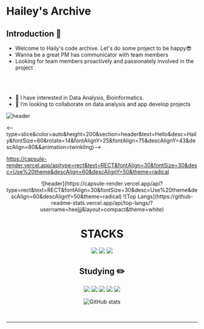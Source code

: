 # Hailey's Archive

<!--
**heejjj/heejjj** is a ✨ _special_ ✨ repository because its `README.md` (this file) appears on your GitHub profile.
 
Here are some ideas to get you  started:

- 🔭 I’m currently working on ... 
- 🤔 I’m looking for help with ...
- 💬 Ask me about ...
- 📫 How to reach me: ...-->

<!--소개-->

## Introduction :raised_hands:
- Welcome to Haily's code archive. Let's do some project to be happy😎
- Wanna be a great PM has communicator with team members
- Looking for team members proactively and passionately involved in the project

<br/><br/>

- 🌱 I have interested in Data Analysis, Bioinformatics. 
- 👯 I’m looking to collaborate on data analysis and app develop projects

<!-- 헤더 -->
![header](https://capsule-render.vercel.app/apitype=rect&text=RECT&fontAlign=30&fontSize=30&desc=Use%20theme&descAlign=60&descAlignY=50&theme=radicalhttps://capsule-render.vercel.app/api?)

<--type=slice&color=auto&height=200&section=header&text=Hello&desc=Haily&fontSize=60&rotate=14&fontAlignY=25&fontAlign=75&descAlignY=43&descAlign=80&&animation=twinkling)-->

https://capsule-render.vercel.app/apitype=rect&text=RECT&fontAlign=30&fontSize=30&desc=Use%20theme&descAlign=60&descAlignY=50&theme=radical
<div align=center>

 
<div align=center>
![header](https://capsule-render.vercel.app/api?type=rect&text=RECT&fontAlign=30&fontSize=30&desc=Use%20theme&descAlign=60&descAlignY=50&theme=radical)
![Top Langs](https://github-readme-stats.vercel.app/api/top-langs/?username=heejjj&layout=compact&theme=white)
 
<!-- (https://capsule-render.vercel.app/api?type=waving&color=gradient&height=120&animation=fadeIn&section=footer&text=&fontAlign=70) --!>

 <!--기술스택
 ## Skill :four_leaf_clover: -->
 <h1>STACKS</h1></div>
 
<!--언어 및 툴 -->
<div align> 
  <img src="https://img.shields.io/badge/python-3776AB?style=for-the-badge&logo=python&logoColor=white"> 
  <img src="https://img.shields.io/badge/mysql-4479A1?style=for-the-badge&logo=mysql&logoColor=white">
  <img src="https://img.shields.io/badge/Sass-CC6699?style=flat&logo=Sass&logoColor=white"/>
  

  <br>
 
 <!--공부중 -->
  ## Studying :pencil2: 
  <img src="https://img.shields.io/badge/React-61DAFB?style=flat&logo=React&logoColor=white"/>
  <img src="https://img.shields.io/badge/JavaScript-F7DF1E?style=flat&logo=sql&logoColor=white">
  <img src="https://img.shields.io/badge/Next.js-000000?style=flat&logo=Next.js&logoColor=white"/>
  <img src="https://img.shields.io/badge/html5-E34F26?style=for-the-badge&logo=html5&logoColor=white"> 
  <img src="https://img.shields.io/badge/css-1572B6?style=for-the-badge&logo=css3&logoColor=white"> 
  <br>

 ![GitHub stats](https://github-readme-stats.vercel.app/api?username=heejjj&show_icons=true&theme=radical)
 

  
  <br>
<hr>
<center>
  <!-- <img src="https://img.shields.io/badge/flask-000000?style=for-the-badge&logo=flask&logoColor=white">
       <img src="https://img.shields.io/badge/TypeScript-3178C6?style=flat&logo=TypeScript&logoColor=white"/> 
  <img src="https://img.shields.io/badge/mongoDB-47A248?style=for-the-badge&logo=MongoDB&logoColor=white">
  <img src="https://img.shields.io/badge/firebase-FFCA28?style=for-the-badge&logo=firebase&logoColor=white">--!> 
 

</center>

</div>

 
  <!--프론트
  <img src="https://img.shields.io/badge/React-61DAFB?style=flat&logo=React&logoColor=white"/>
  <img src="https://img.shields.io/badge/Redux-764ABC?style=flat&logo=Redux&logoColor=white"/>
  <img src="https://img.shields.io/badge/Vue.js-4FC08D?style=flat&logo=Vue.js&logoColor=white"/>
  <br/>
  <!--언어 및 툴 
   <img src="https://img.shields.io/badge/Java-007396?style=flat&logo=Java&logoColor=white"/>
    <img src="https://img.shields.io/badge/JavaScript-F7DF1E?style=flat&logo=JavaScript&logoColor=white"/>
<br/><br/> --> 


<!--(https://capsule-render.vercel.app/api?type=slice)
#<img src="https://capsule-render.vercel.app/api?type=wave&color=auto&height=300&section=header&text=capsule%20render&fontSize=90" />

![reversal](https://capsule-render.vercel.app/apitype=rect&text=RECT&fontAlign=30&fontSize=30&desc=Use%20theme&descAlign=60&descAlignY=50&theme=radical) --!> 

